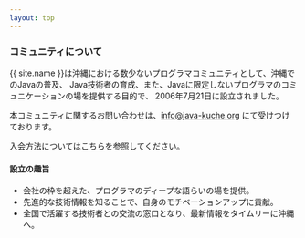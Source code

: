 ```yaml
---
layout: top
---
```



### <i class="fa fa-comment"></i> コミュニティについて

{{ site.name }}は沖縄における数少ないプログラマコミュニティとして、沖縄でのJavaの普及、
Java技術者の育成、また、Javaに限定しないプログラマのコミュニケーションの場を提供する目的で、 2006年7月21日に設立されました。

本コミュニティに関するお問い合わせは、info@java-kuche.org にて受けつけております。

入会方法については[こちら](join.html)を参照してください。


#### 設立の趣旨

- 会社の枠を超えた、プログラマのディープな語らいの場を提供。
- 先進的な技術情報を知ることで、自身のモチベーションアップに貢献。
- 全国で活躍する技術者との交流の窓口となり、最新情報をタイムリーに沖縄へ。

